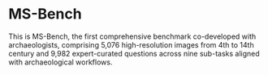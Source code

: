 # MS-Bench
This is MS-Bench, the first comprehensive benchmark co-developed with archaeologists, comprising 5,076 high-resolution images from 4th to 14th century and 9,982 expert-curated questions across nine sub-tasks aligned with archaeological workflows.
